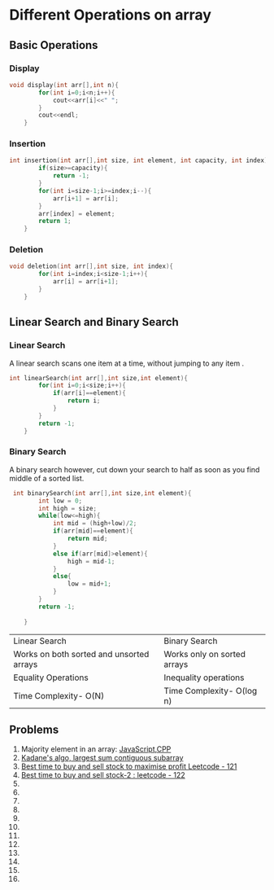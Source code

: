 # Different Operations on array

## Basic Operations
### Display
```C++
void display(int arr[],int n){
        for(int i=0;i<n;i++){
            cout<<arr[i]<<" ";
        }
        cout<<endl;
    }
```
### Insertion
```C++
int insertion(int arr[],int size, int element, int capacity, int index){
        if(size>=capacity){
            return -1;
        }
        for(int i=size-1;i>=index;i--){
            arr[i+1] = arr[i];
        }
        arr[index] = element;
        return 1;
    }
```

### Deletion

```C++
void deletion(int arr[],int size, int index){
        for(int i=index;i<size-1;i++){
            arr[i] = arr[i+1];
        }
    }
```

## Linear Search and Binary Search

### Linear Search
A linear search scans one item at a time, without jumping to any item .

```C++
int linearSearch(int arr[],int size,int element){
        for(int i=0;i<size;i++){
            if(arr[i]==element){
                return i;
            }
        }
        return -1;
    }
```

### Binary Search
A binary search however, cut down your search to half as soon as you find middle of a sorted list.

```C++
 int binarySearch(int arr[],int size,int element){
        int low = 0;
        int high = size;
        while(low<=high){
            int mid = (high+low)/2;
            if(arr[mid]==element){
                return mid;
            }
            else if(arr[mid]>element){
                high = mid-1;
            }
            else{
                low = mid+1;
            }
        }
        return -1;
        
    }
```
<table>
<tr>
<td>Linear Search </td>
<td>Binary Search</td>
</tr>

<tr>
<td>Works on both sorted and unsorted arrays </td>
<td>Works only on sorted arrays</td>
</tr>

<tr>
<td>Equality Operations </td>
<td>Inequality operations</td>
</tr>

<tr>
<td>Time Complexity- O(N) </td>
<td>Time Complexity- O(log n)</td>
</tr>
</table>


## Problems

<ol>

<li>Majority element in an array: <a href="que1.js">JavaScript</a>,<a href="que1.cpp">CPP</a>
<li><a href="que2.js">Kadane's algo, largest sum contiguous subarray</a>
<li><a href="leetcode121">Best time to buy and sell stock to maximise profit Leetcode - 121</a>
<li><a href="leetcode122">Best time to buy and sell stock-2 : leetcode - 122</a>
<li><a href=""></a>
<li><a href=""></a>
<li><a href=""></a>
<li><a href=""></a>
<li><a href=""></a>
<li><a href=""></a>
<li><a href=""></a>
<li><a href=""></a>
<li><a href=""></a>
<li><a href=""></a>
<li><a href=""></a>
<li><a href=""></a>

</ol>